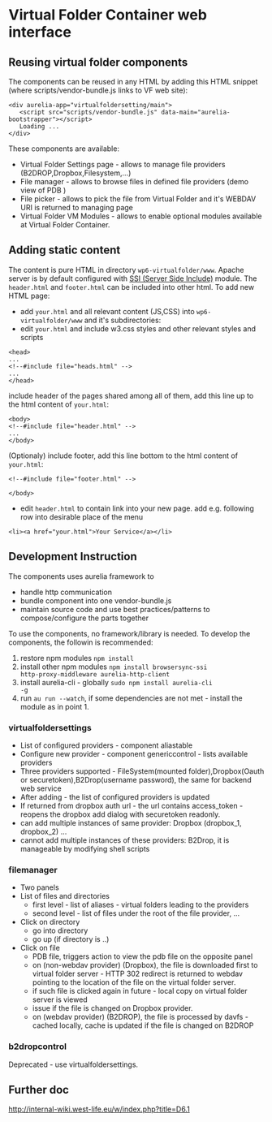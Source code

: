 # Virtual Folder Container web interface
## Reusing virtual folder components
The components can be reused in any HTML by adding this HTML snippet (where scripts/vendor-bundle.js links to VF web site):
```
<div aurelia-app="virtualfoldersetting/main">
   <script src="scripts/vendor-bundle.js" data-main="aurelia-bootstrapper"></script>
   Loading ...
</div>
```
These components are available:
- Virtual Folder Settings page - allows to manage file providers (B2DROP,Dropbox,Filesystem,...)
- File manager - allows to browse files in defined file providers (demo view of PDB )
- File picker - allows to pick the file from Virtual Folder and it's WEBDAV URI is returned to managing page
- Virtual Folder VM Modules - allows to enable optional modules available at Virtual Folder Container.

## Adding static content
The content is pure HTML in directory ```wp6-virtualfolder/www```. Apache server is by default configured with [SSI (Server Side Include)](http://httpd.apache.org/docs/current/howto/ssi.html) module. The ```header.html``` and ```footer.html``` can  be included into other html. To add new HTML page:
* add ```your.html``` and all relevant content (JS,CSS) into ```wp6-virtualfolder/www``` and it's subdirectories:
* edit ```your.html``` and 
include w3.css styles and other relevant styles and scripts
```
<head>
...
<!--#include file="heads.html" -->
...
</head>
```
include header of the pages shared among all of them, add this line up to the html content of ```your.html```:
```
<body>
<!--#include file="header.html" -->
...
</body>
```

(Optionaly) include footer, add this line bottom to the html content of ```your.html```:


```
<!--#include file="footer.html" -->

</body>
```
* edit ```header.html``` to contain link into your new page.
add e.g. following row into desirable place of the menu
```
<li><a href="your.html">Your Service</a></li>
```
## Development Instruction
The components uses aurelia framework to
- handle http communication
- bundle component into one vendor-bundle.js
- maintain source code and use best practices/patterns to compose/configure the parts together

To use the components, no framework/library is needed. To develop the components, the followin is recommended:

  1. restore npm modules <code>npm install</code>
  1. install other npm modules <code>npm install browsersync-ssi http-proxy-middleware aurelia-http-client</code>
  1. install aurelia-cli - globally <code>sudo npm install aurelia-cli -g</code>
  1. run <code>au run --watch</code>, if some dependencies are not met - install the module as in point 1.



### virtualfoldersettings

- List of configured providers - component aliastable
- Configure new provider - component genericcontrol - lists available providers
- Three providers supported - FileSystem(mounted folder),Dropbox(Oauth or securetoken),B2Drop(username password), the same for backend web service
- After adding - the list of configured providers is updated
- If returned from dropbox auth url - the url contains access_token - reopens the dropbox add dialog with securetoken readonly.
- can add multiple instances of same provider: Dropbox (dropbox_1, dropbox_2) ...
- cannot add multiple instances of these providers: B2Drop, it is manageable by modifying shell scripts


### filemanager
- Two panels
- List of files and directories
  - first level - list of aliases - virtual folders leading to the providers
  - second level - list of files under the root of the file provider, ...
- Click on directory
  - go into directory
  - go up (if directory is ..)
- Click on file
  - PDB file, triggers action to view the pdb file on the opposite panel
  - on (non-webdav provider) (Dropbox), the file is downloaded first to virtual folder server -
  HTTP 302 redirect is returned to webdav pointing to the location of the file on the virtual folder server.
  - if such file is clicked again in future - local copy on virtual folder server is viewed
  - issue if the file is changed on Dropbox provider.
  - on (webdav provider) (B2DROP), the file is processed by davfs - cached locally, cache is updated if the file is changed on B2DROP


### b2dropcontrol
Deprecated - use virtualfoldersettings.

## Further doc
http://internal-wiki.west-life.eu/w/index.php?title=D6.1
